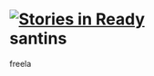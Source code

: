 [![Stories in Ready](https://badge.waffle.io/letanure/santins.png?label=ready)](https://waffle.io/letanure/santins)  
santins
=======

freela
